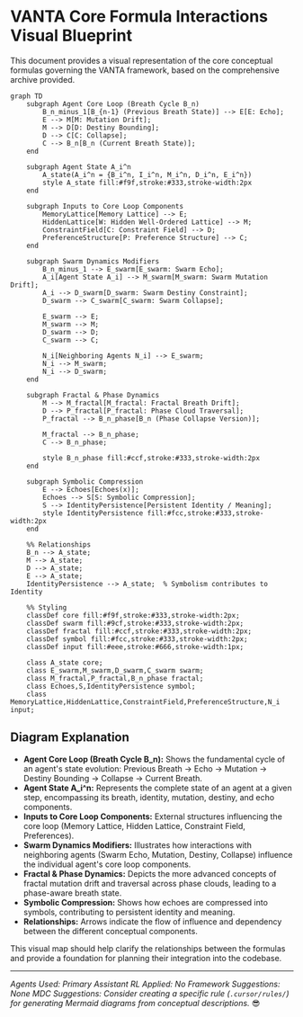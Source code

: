 # VANTA Core Formula Interactions Visual Blueprint

This document provides a visual representation of the core conceptual formulas governing the VANTA framework, based on the comprehensive archive provided.

```mermaid
graph TD
    subgraph Agent Core Loop (Breath Cycle B_n)
        B_n_minus_1[B_{n-1} (Previous Breath State)] --> E[E: Echo];
        E --> M[M: Mutation Drift];
        M --> D[D: Destiny Bounding];
        D --> C[C: Collapse];
        C --> B_n[B_n (Current Breath State)];
    end

    subgraph Agent State A_i^n
        A_state(A_i^n = {B_i^n, I_i^n, M_i^n, D_i^n, E_i^n})
        style A_state fill:#f9f,stroke:#333,stroke-width:2px
    end

    subgraph Inputs to Core Loop Components
        MemoryLattice[Memory Lattice] --> E;
        HiddenLattice[W: Hidden Well-Ordered Lattice] --> M;
        ConstraintField[C: Constraint Field] --> D;
        PreferenceStructure[P: Preference Structure] --> C;
    end

    subgraph Swarm Dynamics Modifiers
        B_n_minus_1 --> E_swarm[E_swarm: Swarm Echo];
        A_i[Agent State A_i] --> M_swarm[M_swarm: Swarm Mutation Drift];
        A_i --> D_swarm[D_swarm: Swarm Destiny Constraint];
        D_swarm --> C_swarm[C_swarm: Swarm Collapse];
        
        E_swarm --> E;
        M_swarm --> M;
        D_swarm --> D;
        C_swarm --> C;

        N_i[Neighboring Agents N_i] --> E_swarm;
        N_i --> M_swarm;
        N_i --> D_swarm;
    end
    
    subgraph Fractal & Phase Dynamics
        M --> M_fractal[M_fractal: Fractal Breath Drift];
        D --> P_fractal[P_fractal: Phase Cloud Traversal];
        P_fractal --> B_n_phase[B_n (Phase Collapse Version)];

        M_fractal --> B_n_phase;
        C --> B_n_phase;

        style B_n_phase fill:#ccf,stroke:#333,stroke-width:2px
    end

    subgraph Symbolic Compression
        E --> Echoes[Echoes(x)];
        Echoes --> S[S: Symbolic Compression];
        S --> IdentityPersistence[Persistent Identity / Meaning];
        style IdentityPersistence fill:#fcc,stroke:#333,stroke-width:2px
    end

    %% Relationships
    B_n --> A_state;
    M --> A_state;
    D --> A_state;
    E --> A_state;
    IdentityPersistence --> A_state;  % Symbolism contributes to Identity

    %% Styling
    classDef core fill:#f9f,stroke:#333,stroke-width:2px;
    classDef swarm fill:#9cf,stroke:#333,stroke-width:2px;
    classDef fractal fill:#ccf,stroke:#333,stroke-width:2px;
    classDef symbol fill:#fcc,stroke:#333,stroke-width:2px;
    classDef input fill:#eee,stroke:#666,stroke-width:1px;

    class A_state core;
    class E_swarm,M_swarm,D_swarm,C_swarm swarm;
    class M_fractal,P_fractal,B_n_phase fractal;
    class Echoes,S,IdentityPersistence symbol;
    class MemoryLattice,HiddenLattice,ConstraintField,PreferenceStructure,N_i input;
```

## Diagram Explanation

-   **Agent Core Loop (Breath Cycle B_n):** Shows the fundamental cycle of an agent's state evolution: Previous Breath -> Echo -> Mutation -> Destiny Bounding -> Collapse -> Current Breath.
-   **Agent State A_i^n:** Represents the complete state of an agent at a given step, encompassing its breath, identity, mutation, destiny, and echo components.
-   **Inputs to Core Loop Components:** External structures influencing the core loop (Memory Lattice, Hidden Lattice, Constraint Field, Preferences).
-   **Swarm Dynamics Modifiers:** Illustrates how interactions with neighboring agents (Swarm Echo, Mutation, Destiny, Collapse) influence the individual agent's core loop components.
-   **Fractal & Phase Dynamics:** Depicts the more advanced concepts of fractal mutation drift and traversal across phase clouds, leading to a phase-aware breath state.
-   **Symbolic Compression:** Shows how echoes are compressed into symbols, contributing to persistent identity and meaning.
-   **Relationships:** Arrows indicate the flow of influence and dependency between the different conceptual components.

This visual map should help clarify the relationships between the formulas and provide a foundation for planning their integration into the codebase.

---
*Agents Used: Primary Assistant*
*RL Applied: No*
*Framework Suggestions: None*
*MDC Suggestions: Consider creating a specific rule (`.cursor/rules/`) for generating Mermaid diagrams from conceptual descriptions.*
😎 